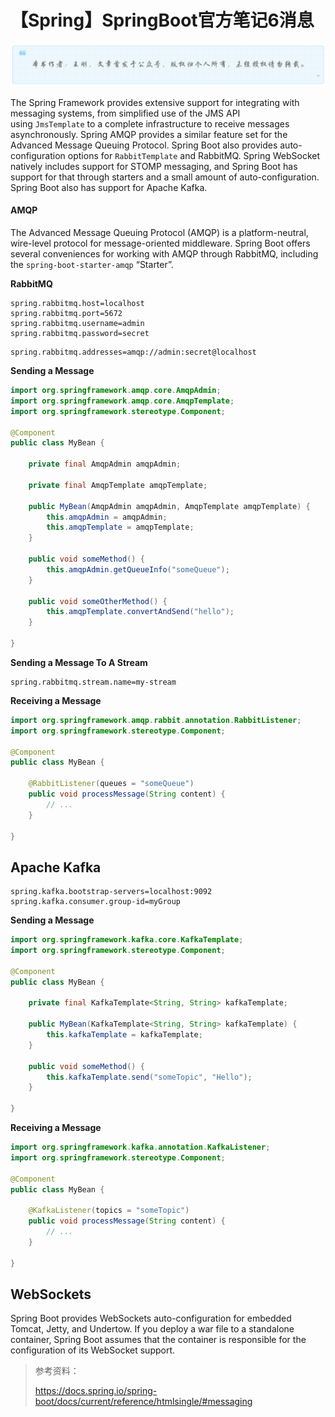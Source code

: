 # 【Spring】SpringBoot官方笔记6消息
![](../wanggang.png)

The Spring Framework provides extensive support for integrating with messaging systems, from simplified use of the JMS API using `JmsTemplate` to a complete infrastructure to receive messages asynchronously. Spring AMQP provides a similar feature set for the Advanced Message Queuing Protocol. Spring Boot also provides auto-configuration options for `RabbitTemplate` and RabbitMQ. Spring WebSocket natively includes support for STOMP messaging, and Spring Boot has support for that through starters and a small amount of auto-configuration. Spring Boot also has support for Apache Kafka.

#### AMQP

The Advanced Message Queuing Protocol (AMQP) is a platform-neutral, wire-level protocol for message-oriented middleware. Spring Boot offers several conveniences for working with AMQP through RabbitMQ, including the `spring-boot-starter-amqp` “Starter”.

**RabbitMQ**

```
spring.rabbitmq.host=localhost
spring.rabbitmq.port=5672
spring.rabbitmq.username=admin
spring.rabbitmq.password=secret
```

```
spring.rabbitmq.addresses=amqp://admin:secret@localhost
```

**Sending a Message**

```java
import org.springframework.amqp.core.AmqpAdmin;
import org.springframework.amqp.core.AmqpTemplate;
import org.springframework.stereotype.Component;

@Component
public class MyBean {

    private final AmqpAdmin amqpAdmin;

    private final AmqpTemplate amqpTemplate;

    public MyBean(AmqpAdmin amqpAdmin, AmqpTemplate amqpTemplate) {
        this.amqpAdmin = amqpAdmin;
        this.amqpTemplate = amqpTemplate;
    }

    public void someMethod() {
        this.amqpAdmin.getQueueInfo("someQueue");
    }

    public void someOtherMethod() {
        this.amqpTemplate.convertAndSend("hello");
    }

}
```

**Sending a Message To A Stream**

```
spring.rabbitmq.stream.name=my-stream
```

**Receiving a Message**

```java
import org.springframework.amqp.rabbit.annotation.RabbitListener;
import org.springframework.stereotype.Component;

@Component
public class MyBean {

    @RabbitListener(queues = "someQueue")
    public void processMessage(String content) {
        // ...
    }

}
```

## Apache Kafka

```
spring.kafka.bootstrap-servers=localhost:9092
spring.kafka.consumer.group-id=myGroup
```

**Sending a Message**

```java
import org.springframework.kafka.core.KafkaTemplate;
import org.springframework.stereotype.Component;

@Component
public class MyBean {

    private final KafkaTemplate<String, String> kafkaTemplate;

    public MyBean(KafkaTemplate<String, String> kafkaTemplate) {
        this.kafkaTemplate = kafkaTemplate;
    }

    public void someMethod() {
        this.kafkaTemplate.send("someTopic", "Hello");
    }

}
```

**Receiving a Message**

```java
import org.springframework.kafka.annotation.KafkaListener;
import org.springframework.stereotype.Component;

@Component
public class MyBean {

    @KafkaListener(topics = "someTopic")
    public void processMessage(String content) {
        // ...
    }

}
```

## WebSockets

Spring Boot provides WebSockets auto-configuration for embedded Tomcat, Jetty, and Undertow. If you deploy a war file to a standalone container, Spring Boot assumes that the container is responsible for the configuration of its WebSocket support.

> 参考资料：
>
> https://docs.spring.io/spring-boot/docs/current/reference/htmlsingle/#messaging
>